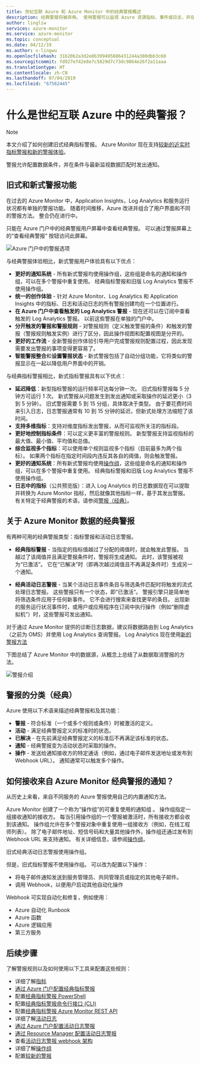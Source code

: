 ```yaml
---
title: 世纪互联 Azure 和 Azure Monitor 中的经典警报概述
description: 经典警报将被弃用。 使用警报可以监视 Azure 资源指标、事件或日志，并在符合指定的条件时接收通知。
author: lingliw
services: azure-monitor
ms.service: azure-monitor
ms.topic: conceptual
ms.date: 04/12/19
ms.author: v-lingwu
ms.openlocfilehash: 31b20b2a3d2e8b399495886431244a380dbb3c60
ms.sourcegitcommit: fd927ef42e8e7c5829d7c73dc9864e26f2a11aaa
ms.translationtype: HT
ms.contentlocale: zh-CN
ms.lasthandoff: 07/04/2019
ms.locfileid: "67562445"
---
```

# <a name="what-are-classic-alerts-in-21vianet-azure"></a>什么是世纪互联 Azure 中的经典警报？

> [!NOTE]
> 本文介绍了如何创建旧式经典指标警报。 Azure Monitor 现在支持[较新的近实时指标警报和新的警报体验](../../azure-monitor/platform/alerts-overview.md)。 
>

警报允许配置数据条件，并在条件与最新监视数据匹配时发出通知。

## <a name="old-and-new-alerting-capabilities"></a>旧式和新式警报功能

在过去的 Azure Monitor 中，Application Insights，Log Analytics 和服务运行状况都有单独的警报功能。 随着时间推移，Azure 改进并组合了用户界面和不同的警报方法。 整合仍在进行中。

只能在 Azure 门户中的经典警报用户屏幕中查看经典警报。 可以通过警报屏幕上的“查看经典警报”  按钮访问此屏幕。 

 ![Azure 门户中的警报选项](media/alerts-classic.overview/monitor-alert-screen2.png)

与经典警报体验相比，新式警报用户体验具有以下优点：
-   **更好的通知系统** - 所有新式警报均使用操作组，这些组是命名的通知和操作组，可以在多个警报中重复使用。 经典指标警报和旧版 Log Analytics 警报不使用操作组。
-   **统一的创作体验** - 针对 Azure Monitor、Log Analytics 和 Application Insights 中的指标、日志和活动日志的所有警报创建均在一个位置进行。
-   **在 Azure 门户中查看触发的 Log Analytics 警报** - 现在还可以在订阅中查看触发的 Log Analytics 警报。 以前这些警报在单独的门户中。
-   **分开触发的警报和警报规则** - 对警报规则（定义触发警报的条件）和触发的警报（警报规则触发实例）进行了区分，因此操作视图和配置视图是分开的。
-   **更好的工作流** - 全新警报创作体验引导用户完成警报规则配置过程，因此发现需要发出警报的事项变得更容易了。
-   **智能警报整合**和**设置警报状态** - 新式警报包括了自动分组功能，它将类似的警报显示在一起以降低用户界面中的开销。 

与经典指标警报相比，新式指标警报具有以下优点：
-   **延迟降低**：新型指标警报的运行频率可达每分钟一次。 旧式指标警报每 5 分钟方可运行 1 次。 新式警报从问题发生到发出通知或采取操作的延迟更小（3 到 5 分钟）。 旧式警报需要 5 到 15 分组，具体取决于类型。  由于要花费时间来引入日志，日志警报通常有 10 到 15 分钟的延迟，但新式处理方法缩短了该时间。 
-   **支持多维指标**：支持对维度指标发出警报，从而可监视所关注的指标段。
-   **更好地控制指标条件**：可以定义更丰富的警报规则。 新型警报支持监视指标的最大值、最小值、平均值和总值。
-   **综合监视多个指标**：可以使用单个规则监视多个指标（目前最多为两个指标）。 如果两个指标在指定时间段内违反其各自的阈值，则会触发警报。
-   **更好的通知系统**：所有新式警报均使用[操作组](../../azure-monitor/platform/action-groups.md)，这些组是命名的通知和操作组，可以在多个警报中重复使用。  经典指标警报和旧版 Log Analytics 警报不使用操作组。 
-   **日志中的指标**（公共预览版）：进入 Log Analytics 的日志数据现在可以提取并转换为 Azure Monitor 指标，然后就像其他指标一样，基于其发出警报。 有关特定于经典警报的术语，请参阅[警报（经典）](alerts-classic.overview.md)。 


## <a name="classic-alerts-on-azure-monitor-data"></a>关于 Azure Monitor 数据的经典警报
有两种可用的经典警报类型：指标警报和活动日志警报。

* **经典指标警报** - 当指定的指标值越过了分配的阈值时，就会触发此警报。 当越过了该阈值并且满足警报条件时，警报将生成通知。 此时，该警报被视为“已激活”。 它在“已解决”时（即再次越过阈值且不再满足条件时）生成另一个通知。

* **经典活动日志警报** - 当某个活动日志事件条目与筛选条件匹配时将触发的流式处理日志警报。 这些警报只有一个状态，即“已激活”。 警报引擎只是简单地将筛选条件应用于任何新事件。 它不会进行搜索来查找更早的条目。 出现新的服务运行状况事件时，或用户或应用程序在订阅中执行操作（例如“删除虚拟机”）时，这些警报可发出通知。

对于通过 Azure Monitor 提供的诊断日志数据，建议将数据路由到 Log Analytics（之前为 OMS）并使用 Log Analytics 查询警报。 Log Analytics 现在使用[新的警报方法](../../azure-monitor/platform/alerts-overview.md) 

下图总结了 Azure Monitor 中的数据源，从概念上总结了从数据取消警报的方法。

![警报介绍](media/alerts-classic.overview/Alerts_Overview_Resource_v5.png)

## <a name="taxonomy-of-alerts-classic"></a>警报的分类（经典）
Azure 使用以下术语来描述经典警报和及其功能：
* **警报** - 符合标准（一个或多个规则或条件）时被激活的定义。
* **活动** - 满足经典警报定义的标准时的状态。
* **已解决** - 在先前满足经典警报定义的标准后不再满足该标准的状态。
* **通知** - 经典警报变为活动状态时采取的操作。
* **操作** - 发送给通知接收方的特定通话（例如，通过电子邮件发送地址或发布到 Webhook URL）。 通知通常可以触发多个操作。

## <a name="how-do-i-receive-a-notification-from-an-azure-monitor-classic-alert"></a>如何接收来自 Azure Monitor 经典警报的通知？
从历史上来看，来自不同服务的 Azure 警报使用自己的内置通知方法。 

Azure Monitor 创建了一个称为“操作组”的可重复使用的通知组  。 操作组指定一组接收通知的接收方。 每当引用操作组的一个警报被激活时，所有接收方都会收到该通知。 操作组允许在多个警报对象中重复使用一组接收方（例如，在线工程师列表）。 除了电子邮件地址、短信号码和大量其他操作外，操作组还通过发布到 Webhook URL 来支持通知。  有关详细信息，请参阅[操作组](../../azure-monitor/platform/action-groups.md)。 

旧式经典活动日志警报使用操作组。

但是，旧式指标警报不使用操作组。 可以改为配置以下操作： 
- 将电子邮件通知发送到服务管理员、共同管理员或指定的其他电子邮件。
- 调用 Webhook，以便用户启动其他自动化操作

Webhook 可实现自动化和修复，例如使用：
- Azure 自动化 Runbook
- Azure 函数
- Azure 逻辑应用
- 第三方服务

## <a name="next-steps"></a>后续步骤
了解警报规则以及如何使用以下工具来配置这些规则：

* 详细了解[指标](data-platform.md)
* [通过 Azure 门户配置经典指标警报](alerts-classic-portal.md)
* 配置[经典指标警报 PowerShell](alerts-classic-portal.md)
* 配置[经典指标警报命令行接口 (CLI)](alerts-classic-portal.md)
* 配置[经典指标警报 Azure Monitor REST API](https://msdn.microsoft.com/library/azure/dn931945.aspx)
* 详细了解[活动日志](activity-logs-overview.md)
* [通过 Azure 门户配置活动日志警报](activity-log-alerts.md)
* [通过 Resource Manager 配置活动日志警报](alerts-activity-log.md)
* 查看[活动日志警报 webhook 架构](activity-log-alerts-webhook.md)
* 详细了解[操作组](action-groups.md)
* 配置[较新的警报](alerts-metric.md)



